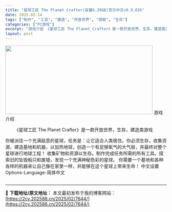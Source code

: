 ```yaml
---
title: "星球工匠 The Planet Crafter|容量6.29GB|官方中文v0.9.026"
date: 2025-02-14
tags: ["制作", "工具", "建造", "开放世界", "探索", "生存"]
categories: ["PC游戏"]
excerpt: "游戏介绍 《星球工匠 The Planet Crafter》是一款开放世界，生存，建造类游戏 你被派往一个充满敌意的星球，任务是：让它适合人类居住。你必须生存，收集资源，建造基地和机器，以加热地球，创造一个有足够氧气的大气层，并最终对整个星球进行地球工程！ 收集矿物和资源以生存。制作完成任务所需的所&hellip;"
layout: post
---
```


<img class="aligncenter size-full wp-image-7706" src="https://2cy.202588.cn/wp-content/uploads/2025/02/2025021413280230.webp" alt="" width="460" height="215" />
游戏介绍
<p style="white-space: normal; text-indent: 2em; text-align: left;">《星球工匠 The Planet Crafter》是一款开放世界，生存，建造类游戏</p>
你被派往一个充满敌意的星球，任务是：让它适合人类居住。你必须生存，收集资源，建造基地和机器，以加热地球，创造一个有足够氧气的大气层，并最终对整个星球进行地球工程！
收集矿物和资源以生存。制作完成任务所需的所有工具。探索旧的坠毁船只和废墟，发现一个充满神秘色彩的星球。
你需要一个基地和各种各样的机器来让自己像在家里一样，并能够在这个星球上带来生命！
中文设置
Options-Language-简体中文
<h2 style="white-space: normal; text-indent: 2em; text-align: left;"></h2>

---
📖 **下载地址/原文地址：** 本文最初发布于我的博客网站：[https://2cy.202588.cn/2025/02/7644/](https://2cy.202588.cn/2025/02/7644/)
